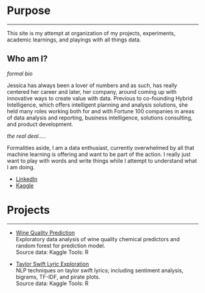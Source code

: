 # Purpose
----------------
This site is my attempt at organization of my projects, experiments, academic learnings, and playings with all things data.

**Who am I?**
----------------
*formal bio*

Jessica has always been a lover of numbers and as such, has really centered her career and later, her company, around coming up with innovative ways to create value with data. Previous to co-founding Hybrid Intelligence, which offers intelligent planning and analysis solutions, she held many roles working both for and with Fortune 100 companies in areas of data analysis and reporting, business intelligence, solutions consulting, and product development.

*the real deal…..*

Formalities aside, I am a data enthusiast, currently overwhelmed by all that machine learning is offering and want to be part of the action. I really just want to play with words and write things while I attempt to understand what I am doing.

- [LinkedIn](https://www.linkedin.com/in/jessicaangier)
- [Kaggle](https://www.kaggle.com/jangier)

# Projects
----------------
- [Wine Quality Prediction](https://github.com/jangier/DATA_PROJECTS/blob/master/Kaggle_Wine_Test.md)  
Exploratory data analysis of wine quality chemical predictors and random forest for prediction model.  
Source data: Kaggle
Tools: R

- [Taylor Swift Lyric Exploration](https://www.kaggle.com/jangier/taylor-swift-lyric-exploration)  
NLP techniques on taylor swift lyrics; including sentiment analysis, bigrams, TF-IDF, and pirate plots.  
Source data: Kaggle
Tools: R


